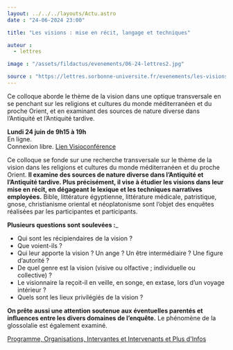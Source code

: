 ```yaml
---
layout: ../../../layouts/Actu.astro
date : "24-06-2024 23:00"

title: "Les visions : mise en récit, langage et techniques"

auteur :
  - lettres

image : "/assets/fildactus/evenements/06-24-lettres2.jpg"

source : "https://lettres.sorbonne-universite.fr/evenements/les-visions-mise-en-recit-langage-et-techniques"
---
```


Ce colloque aborde le thème de la vision dans une optique transversale en se penchant sur les religions et cultures du monde méditerranéen et du proche Orient, et en examinant des sources de nature diverse dans l’Antiquité et l’Antiquité tardive.

__Lundi 24 juin de 9h15 à 19h__  
En ligne.  
Connexion libre. [Lien Visioconférence](https://us02web.zoom.us/j/86412399793?pwd=wJz2S9Gja5pSgA1GeWiMpO5PXte4UE.1)

Ce colloque se fonde sur une recherche transversale sur le thème de la vision dans les religions et cultures du monde méditerranéen et du proche Orient. __Il examine des sources de nature diverse dans l’Antiquité et l’Antiquité tardive.
Plus précisément, il vise à étudier les visions dans leur mise en récit, en dégageant le lexique et les techniques narratives employées.__ Bible, littérature égyptienne, littérature médicale, patristique, gnose, christianisme oriental et néoplatonisme sont l’objet des enquêtes réalisées par les participantes et participants.

__Plusieurs questions sont soulevées :___  
- Qui sont les récipiendaires de la vision ?  
- Que voient-ils ?  
- Qui leur apporte la vision ? Un ange ? Un être intermédiaire ? Une figure d’autorité ?  
- De quel genre est la vision (visive ou olfactive ; individuelle ou collective) ?  
- Le visionnaire la reçoit-il en veille, en songe, en extase, lors d’un voyage intérieur ?  
- Quels sont les lieux privilégiés de la vision ?

__On prête aussi une attention soutenue aux éventuelles parentés et influences entre les divers domaines de l’enquête.__ Le phénomène de la glossolalie est également examiné.

[Programme, Organisations, Intervantes et Intervenants et Plus d'Infos](https://lettres.sorbonne-universite.fr/evenements/les-visions-mise-en-recit-langage-et-techniques)